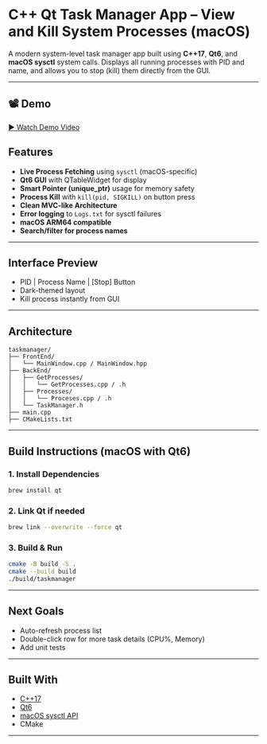 # C++ Qt Task Manager App – View and Kill System Processes (macOS)

A modern system-level task manager app built using **C++17**, **Qt6**, and **macOS sysctl** system calls. Displays all running processes with PID and name, and allows you to stop (kill) them directly from the GUI.

---
## 📽️ Demo

[▶️ Watch Demo Video](demo.mp4)

##  Features

-  **Live Process Fetching** using `sysctl` (macOS-specific)
-  **Qt6 GUI** with QTableWidget for display
-  **Smart Pointer (unique_ptr)** usage for memory safety
-  **Process Kill** with `kill(pid, SIGKILL)` on button press
-  **Clean MVC-like Architecture**
-  **Error logging** to `Logs.txt` for sysctl failures
-  **macOS ARM64 compatible**
-  **Search/filter for process names**

---

##  Interface Preview

- PID | Process Name | [Stop] Button
- Dark-themed layout
- Kill process instantly from GUI

---

##  Architecture

```
taskmanager/
├── FrontEnd/
│   └── MainWindow.cpp / MainWindow.hpp
├── BackEnd/
│   ├── GetProcesses/
│   │   └── GetProcesses.cpp / .h
│   ├── Processes/
│   │   └── Proceses.cpp / .h
│   └── TaskManager.h
├── main.cpp
├── CMakeLists.txt
```

---

##  Build Instructions (macOS with Qt6)

### 1. Install Dependencies

```bash
brew install qt
```

### 2. Link Qt if needed

```bash
brew link --overwrite --force qt
```

### 3. Build & Run

```bash
cmake -B build -S .
cmake --build build
./build/taskmanager
```

---

##  Next Goals

-  Auto-refresh process list
-  Double-click row for more task details (CPU%, Memory)
-  Add unit tests

---

##  Built With

- [C++17](https://en.cppreference.com/)
- [Qt6](https://www.qt.io/)
- [macOS sysctl API](https://developer.apple.com/library/archive/documentation/System/Conceptual/ManPages_iPhoneOS/man3/sysctl.3.html)
- CMake

---

